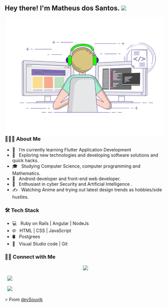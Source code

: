 <h2> Hey there! I'm Matheus dos Santos. <img src="https://github.com/souvikguria98/souvikguria98/blob/master/Hi.gif" width="25"></h2>
<img align="right" alt="GIF" src="https://raw.githubusercontent.com/devSouvik/devSouvik/master/gif3.gif" width="500"/>

<h3> 👨🏻‍💻 About Me </h3>

- 🔭 &nbsp; I’m currently learning Flutter Application Development
- 🤔 &nbsp; Exploring new technologies and developing software solutions and quick hacks.
- 🎓 &nbsp; Studying Computer Science, computer programming and Mathematics.
- 💼 &nbsp; Android developer and front-end web developer.
- 🌱 &nbsp; Enthusiast in cyber Security and Artificial Intelligence .
- ✍️ &nbsp; Watching Anime and trying out latest design trends as hobbies/side hustles.

<h3>🛠 Tech Stack</h3>

- 💻 &nbsp; Ruby on Rails | Angular | NodeJs   
- 🌐 &nbsp; HTML | CSS | JavaScript  
- 🛢 &nbsp; Postgrees 
- 🔧 &nbsp; Visual Studio code | Git

<h3> 🤝🏻 Connect with Me </h3>

<p align="center">
&nbsp; <a href="https://twitter.com/colon_matheus" target="_blank" rel="noopener noreferrer"><img src="https://img.icons8.com/plasticine/100/000000/twitter.png" width="50" /></a> 
  
&nbsp; <a href="https://www.linkedin.com/in/matheus-santos-536bba195/" target="_blank" rel="noopener noreferrer"><img src="https://img.icons8.com/plasticine/100/000000/linkedin.png" width="50" /></a>

&nbsp; <a href="mailto:matheussantos4@icloud.com" target="_blank" rel="noopener noreferrer"><img src="https://img.icons8.com/plasticine/100/000000/gmail.png"  width="50" /></a>
</p>

⭐️ From [devSouvik](https://github.com/devSouvik)
